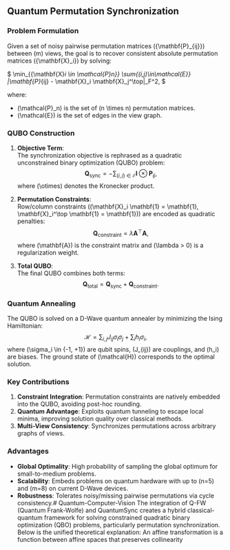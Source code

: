 ## Quantum Permutation Synchronization

### Problem Formulation
Given a set of noisy pairwise permutation matrices \(\{\mathbf{P}_{ij}\}\) between \(m\) views, the goal is to recover consistent absolute permutation matrices \(\{\mathbf{X}_i\}\) by solving:

$
\min_{\{\mathbf{X}_i \in \mathcal{P}_n\}} \sum_{(i,j)\in\mathcal{E}} \|\mathbf{P}_{ij} - \mathbf{X}_i \mathbf{X}_j^\top\|_F^2,
$

where:
- \(\mathcal{P}_n\) is the set of \(n \times n\) permutation matrices.
- \(\mathcal{E}\) is the set of edges in the view graph.

### QUBO Construction
1. **Objective Term**:  
   The synchronization objective is rephrased as a quadratic unconstrained binary optimization (QUBO) problem:
   $$
   \mathbf{Q}_{\text{sync}} = -\sum_{(i,j)\in\mathcal{E}} \mathbf{I} \otimes \mathbf{P}_{ij},
   $$
   where \(\otimes\) denotes the Kronecker product.

2. **Permutation Constraints**:  
   Row/column constraints (\(\mathbf{X}_i \mathbf{1} = \mathbf{1}, \mathbf{X}_i^\top \mathbf{1} = \mathbf{1}\)) are encoded as quadratic penalties:
   $$
   \mathbf{Q}_{\text{constraint}} = \lambda \mathbf{A}^\top \mathbf{A},
   $$
   where \(\mathbf{A}\) is the constraint matrix and \(\lambda > 0\) is a regularization weight.

3. **Total QUBO**:  
   The final QUBO combines both terms:
   $$
   \mathbf{Q}_{\text{total}} = \mathbf{Q}_{\text{sync}} + \mathbf{Q}_{\text{constraint}}.
   $$

### Quantum Annealing
The QUBO is solved on a D-Wave quantum annealer by minimizing the Ising Hamiltonian:
$$
\mathcal{H} = \sum_{i,j} J_{ij} \sigma_i \sigma_j + \sum_i h_i \sigma_i,
$$
where \(\sigma_i \in \{-1, +1\}\) are qubit spins, \(J_{ij}\) are couplings, and \(h_i\) are biases. The ground state of \(\mathcal{H}\) corresponds to the optimal solution.

### Key Contributions
1. **Constraint Integration**: Permutation constraints are natively embedded into the QUBO, avoiding post-hoc rounding.
2. **Quantum Advantage**: Exploits quantum tunneling to escape local minima, improving solution quality over classical methods.
3. **Multi-View Consistency**: Synchronizes permutations across arbitrary graphs of views.

### Advantages
- **Global Optimality**: High probability of sampling the global optimum for small-to-medium problems.
- **Scalability**: Embeds problems on quantum hardware with up to \(n=5\) and \(m=8\) on current D-Wave devices.
- **Robustness**: Tolerates noisy/missing pairwise permutations via cycle consistency.# Quantum-Computer-Vision
The integration of Q-FW (Quantum Frank-Wolfe) and QuantumSync creates a hybrid classical-quantum framework for solving constrained quadratic binary optimization (QBO) problems, particularly permutation synchronization. Below is the unified theoretical explanation:
An affine transformation is a function between affine spaces that preserves collinearity


